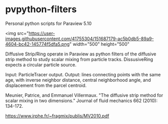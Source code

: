 # pvpython-filters
Personal python scripts for Paraview 5.10


<img src="https://user-images.githubusercontent.com/41755304/151687179-ac5b0db5-89a9-4604-bc42-145774f5dfa5.png" width="500" height="500"


Diffusive Strip/Ring operate in Paraview as python filters of the diffusive strip method to study scalar mixing from particle tracks. DissusiveRing expects a circular particle source.

Input: ParticleTracer output. Output: lines connecting points with the same age, with inverse neighbor distance, central neighborhood angle, and displacement from the parcel centroid. 

Meunier, Patrice, and Emmanuel Villermaux. "The diffusive strip method for scalar mixing in two dimensions." Journal of fluid mechanics 662 (2010): 134-172.

https://www.irphe.fr/~fragmix/publis/MV2010.pdf


